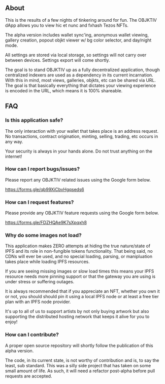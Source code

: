 ## About
This is the results of a few nights of tinkering around for fun. The OBJKTIV dApp allows you to view hic et nunc and fxhash Tezos NFTs.

The alpha version includes wallet sync'ing, anonymous wallet viewing, gallery creation, popout objkt viewer w/ bg color selector, and day/night mode.

All settings are stored via local storage, so settings will not carry over between devices. Settings export will come shortly.

The goal is to stand OBJKTIV up as a fully decentralized application, though centralized indexers are used as a dependency in its current incarnation. With this in mind, most views, galleries, objkts, etc can be shared via URL. The goal is that basically everything that dictates your viewing experience is encoded in the URL, which means it is 100% shareable.

## FAQ
### Is this application safe?
The only interaction with your wallet that takes place is an address request. No transactions, contract origination, minting, selling, trading, etc occurs in any way.

Your security is always in your hands alone. Do not trust anything on the internet!

### How can I report bugs/issues?
Please report any OBJKTIV related issues using the Google form below.

https://forms.gle/qb99XiCbvHgqseds6

### How can I request features?
Please provide any OBJKTIV feature requests using the Google form below.

https://forms.gle/FDZHQAe9K7sXpqxh8

### Why do some images not load?
This application makes ZERO attempts at hiding the true nature/state of IPFS and its role in non-fungible tokens functionality. That being said, no CDNs will ever be used, and no special loading, parsing, or manipluation takes place while loading IPFS resources.

If you are seeing missing images or slow load times this means your IPFS resource needs more pinning support or that the gateway you are using is under stress or suffering outages.

It is always recommended that if you appreciate an NFT, whether you own it or not, you should should pin it using a local IPFS node or at least a free tier plan with an IPFS node provider.

It's up to all of us to support artists by not only buying artwork but also supporting the distributed hosting network that keeps it alive for you to enjoy!

### How can I contribute?
A proper open source repository will shortly follow the publication of this alpha version.

The code, in its current state, is not worthy of contribution and is, to say the least, sub standard. This was a silly side project that has taken on some small amount of life. As such, it will need a refactor post-alpha before pull requests are accepted.

